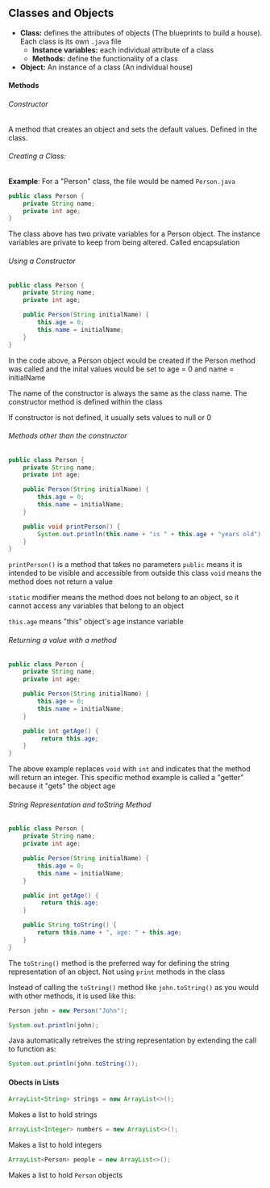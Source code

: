 ## Classes and Objects

* __Class:__ defines the attributes of objects (The blueprints to build a house). Each class is its own `.java` file
    * __Instance variables:__ each individual attribute of a class
    * __Methods:__ define the functionality of a class    
* __Object:__ An instance of a class (An individual house)<br>


#### Methods


###### Constructor

A method that creates an object and sets the default values. Defined in the class.

###### Creating a Class:
        
__Example__:
For a "Person" class, the file would be named `Person.java`

```Java
public class Person {
    private String name;
    private int age;
}
```

The class above has two private variables for a Person object. The instance variables are private to keep from being altered. Called encapsulation

###### Using a Constructor

```Java
public class Person {
    private String name;
    private int age;

    public Person(String initialName) {
        this.age = 0;
        this.name = initialName;
    }
}
```

In the code above, a Person object would be created if the Person method was called and the inital values would be set to age = 0 and name = initialName

The name of the constructor is always the same as the class name. The constructor method is defined within the class

If constructor is not defined, it usually sets values to null or 0

###### Methods other than the constructor 

```Java
public class Person {
    private String name;
    private int age;

    public Person(String initialName) {
        this.age = 0;
        this.name = initialName;
    }

    public void printPerson() {
        System.out.println(this.name + "is " + this.age + "years old") 
    }
}
```

`printPerson()` is a method that takes no parameters
`public` means it is intended to be visible and accessible from outside this class
`void` means the method does not return a value

`static` modifier means the method does not belong to an object, so it cannot access any variables that belong to an object

`this.age` means "this" object's age instance variable

###### Returning a value with a method

```Java
public class Person {
    private String name;
    private int age;

    public Person(String initialName) {
        this.age = 0;
        this.name = initialName;
    }

    public int getAge() {
         return this.age;
    }
}
```

The above example replaces `void` with `int` and indicates that the method will return an integer. This specific method example is called a "getter" because it "gets" the object age

###### String Representation and toString Method

```Java
public class Person {
    private String name;
    private int age;

    public Person(String initialName) {
        this.age = 0;
        this.name = initialName;
    }

    public int getAge() {
         return this.age;
    }

    public String toString() {
        return this.name + ", age: " + this.age;
    }
}
```

The `toString()` method is the preferred way for defining the string representation of an object. Not using `print` methods in the class

Instead of calling the `toString()` method like `john.toString()` as you would with other methods, it is used like this:

```Java
Person john = new Person("John");

System.out.println(john);
```
Java automatically retreives the string representation by extending the call to function as:
```Java
System.out.println(john.toString());
```

#### Obects in Lists

```Java
ArrayList<String> strings = new ArrayList<>();
```
Makes a list to hold strings

```Java
ArrayList<Integer> numbers = new ArrayList<>();
```
Makes a list to hold integers

```Java
ArrayList<Person> people = new ArrayList<>();
```
Makes a list to hold `Person` objects















